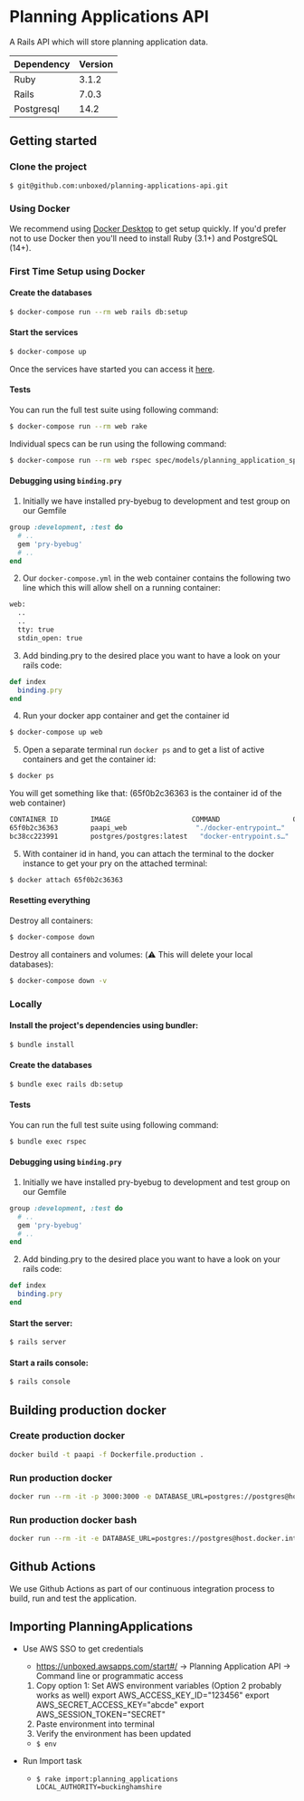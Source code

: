 # Planning Applications API

A Rails API which will store planning application data.

| Dependency | Version |
|:-----------|:--------|
| Ruby       | 3.1.2   |
| Rails      | 7.0.3   |
| Postgresql | 14.2    |

## Getting started

### Clone the project

```sh
$ git@github.com:unboxed/planning-applications-api.git
```

### Using Docker

We recommend using [Docker Desktop][1] to get setup quickly. If you'd prefer not to use Docker then you'll need to install Ruby (3.1+) and PostgreSQL (14+).

### First Time Setup using Docker

#### Create the databases

```sh
$ docker-compose run --rm web rails db:setup
```

#### Start the services

```sh
$ docker-compose up
```

Once the services have started you can access it [here][2].

#### Tests

You can run the full test suite using following command:

```sh
$ docker-compose run --rm web rake
```

Individual specs can be run using the following command:

```sh
$ docker-compose run --rm web rspec spec/models/planning_application_spec.rb
```

#### Debugging using `binding.pry`

1. Initially we have installed pry-byebug to development and test group on our Gemfile

```ruby
group :development, :test do
  # ..
  gem 'pry-byebug'
  # ..
end
```

2. Our `docker-compose.yml` in the web container contains the following two line which this will allow shell on a running container:

```bash
web:
  ..
  ..
  tty: true
  stdin_open: true
```

3. Add binding.pry to the desired place you want to have a look on your rails code:

```ruby
def index
  binding.pry
end
```

4. Run your docker app container and get the container id

```sh
$ docker-compose up web
```

5. Open a separate terminal run `docker ps` and to get a list of active containers and get the container id:

```sh
$ docker ps
```

You will get something like that: (65f0b2c36363 is the container id of the web container)

```sh
CONTAINER ID        IMAGE                    COMMAND                  CREATED             STATUS              PORTS                    NAMES
65f0b2c36363        paapi_web                 "./docker-entrypoint…"   23 minutes ago      Up 41 seconds       0.0.0.0:3000->3000/tcp   paapi_web_1
bc38cc223991        postgres/postgres:latest   "docker-entrypoint.s…"   27 minutes ago      Up 5 minutes        5432/tcp                 paapi_postgres_1
```

5. With container id in hand, you can attach the terminal to the docker instance to get your pry on the attached terminal:

```sh
$ docker attach 65f0b2c36363
```

#### Resetting everything

Destroy all containers:

```sh
$ docker-compose down
```

Destroy all containers and volumes: (:warning: This will delete your local databases):

```sh
$ docker-compose down -v
```

### Locally

#### Install the project's dependencies using bundler:

```sh
$ bundle install
```

#### Create the databases

```sh
$ bundle exec rails db:setup
```

#### Tests

You can run the full test suite using following command:

```sh
$ bundle exec rspec
```

#### Debugging using `binding.pry`

1. Initially we have installed pry-byebug to development and test group on our Gemfile

```ruby
group :development, :test do
  # ..
  gem 'pry-byebug'
  # ..
end
```

2. Add binding.pry to the desired place you want to have a look on your rails code:

```ruby
def index
  binding.pry
end
```

#### Start the server:

```sh
$ rails server
```

#### Start a rails console:

```sh
$ rails console
```

## Building production docker

### Create production docker

```sh
docker build -t paapi -f Dockerfile.production .
```

### Run production docker

```sh
docker run --rm -it -p 3000:3000 -e DATABASE_URL=postgres://postgres@host.docker.internal:5432/paapi_development -e RAILS_SERVE_STATIC_FILES=true -e RAILS_ENV=production -e RAILS_LOG_TO_STDOUT=true paapi:latest bundle exec rails s
```

### Run production docker bash

```sh
docker run --rm -it -e DATABASE_URL=postgres://postgres@host.docker.internal:5432/paapi_development -e RAILS_SERVE_STATIC_FILES=true -e RAILS_ENV=production -e RAILS_LOG_TO_STDOUT=true paapi:latest /bin/bash
```

## Github Actions

We use Github Actions as part of our continuous integration process to build, run and test the application.

[1]: https://www.docker.com/products/docker-desktop
[2]: http://localhost:3000/

## Importing PlanningApplications

- Use AWS SSO to get credentials
  - https://unboxed.awsapps.com/start#/
  -> Planning Application API -> Command line or programmatic access
  1. Copy option 1: Set AWS environment variables (Option 2 probably works as well)
    export AWS_ACCESS_KEY_ID="123456"
    export AWS_SECRET_ACCESS_KEY="abcde"
    export AWS_SESSION_TOKEN="SECRET"
  2. Paste environment into terminal
  3. Verify the environment has been updated
    - `$ env`

- Run Import task
  - `$ rake import:planning_applications LOCAL_AUTHORITY=buckinghamshire`
